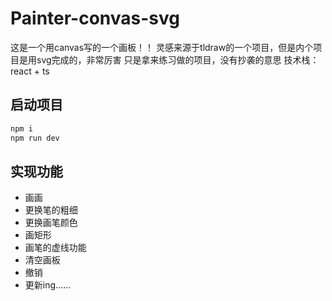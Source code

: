 # Painter-convas-svg
这是一个用canvas写的一个画板！！
灵感来源于tldraw的一个项目，但是内个项目是用svg完成的，非常厉害
只是拿来练习做的项目，没有抄袭的意思
技术栈：react + ts
## 启动项目
```js
npm i
npm run dev
```
## 实现功能
- 画画
- 更换笔的粗细
- 更换画笔颜色
- 画矩形
- 画笔的虚线功能
- 清空画板
- 撤销
- 更新ing……
